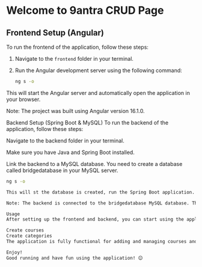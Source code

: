 # Welcome to 9antra CRUD Page

## Frontend Setup (Angular)

To run the frontend of the application, follow these steps:

1. Navigate to the `frontend` folder in your terminal.
2. Run the Angular development server using the following command:

   ```bash
   ng s -o

This will start the Angular server and automatically open the application in your browser.

Note: The project was built using Angular version 16.1.0.

Backend Setup (Spring Boot & MySQL)
To run the backend of the application, follow these steps:

Navigate to the backend folder in your terminal.

Make sure you have Java and Spring Boot installed.

Link the backend to a MySQL database. You need to create a database called bridgedatabase in your MySQL server.


   ```bash
   ng s -o

This will st the database is created, run the Spring Boot application.

Note: The backend is connected to the bridgedatabase MySQL database. The database itself is not pre-provided, so you will need to create and populate it yourself.

Usage
After setting up the frontend and backend, you can start using the application to:

Create courses
Create categories
The application is fully functional for adding and managing courses and categories.

Enjoy!
Good running and have fun using the application! 😊